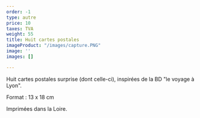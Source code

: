 ```yaml
---
order: -1
type: autre
price: 10
taxes: TVA
weight: 55
title: Huit cartes postales
imageProduct: "/images/capture.PNG"
image: ''
images: []

---
```

Huit cartes postales surprise (dont celle-ci), inspirées de la BD "le voyage à Lyon".

Format : 13 x 18 cm

Imprimées dans la Loire.